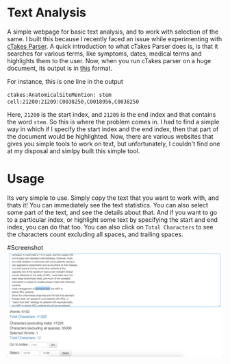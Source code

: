 # Text Analysis
A simple webpage for basic text analysis, and to work with selection of the same. I built this because I recently faced an issue while experimenting with [cTakes Parser](http://wiki.apache.org/tika/cTAKESParser). A quick introduction to what cTakes Parser does is, is that it searches for various terms, like symptoms, dates, medical terms and highlights them to the user. Now, when you run cTakes parser on a huge document, its output is in [this](http://wiki.apache.org/tika/cTAKESParser#Putting_it_all_together:_Tika-App) format.

For instance, this is one line in the output
```
ctakes:AnatomicalSiteMention: stem cell:21200:21209:C0038250,C0018956,C0038250
```
Here, `21200` is the start index, and `21209` is the end index and that contains the word `stem`. So this is where the problem comes in. I had to find a simple way in which if I specify the start index and the end index, then that part of the document would be highlighted. Now, there are various websites that gives you simple tools to work on text, but unfortunately, I couldn't find one at my disposal and simlpy built this simple tool.

# Usage
Its very simple to use. Simply copy the text that you want to work with, and thats it! You can immediately see the text statistics. You can also select some part of the text, and see the details about that. And if you want to go to a particular index, or highlight some text by specifying the start and end index, you can do that too. You can also click on `Total Characters` to see the characters count excluding all spaces, and trailing spaces.

#Screenshot
![](screenshot.png)
